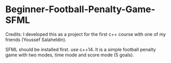 # Beginner-Football-Penalty-Game-SFML
Credits: I developed this as a project for the first c++ course with one of my friends (Youssef Salaheldin).

SFML should be installed first. use c++14.
It is a simple football penalty game with two modes, time mode and score mode (5 goals).
